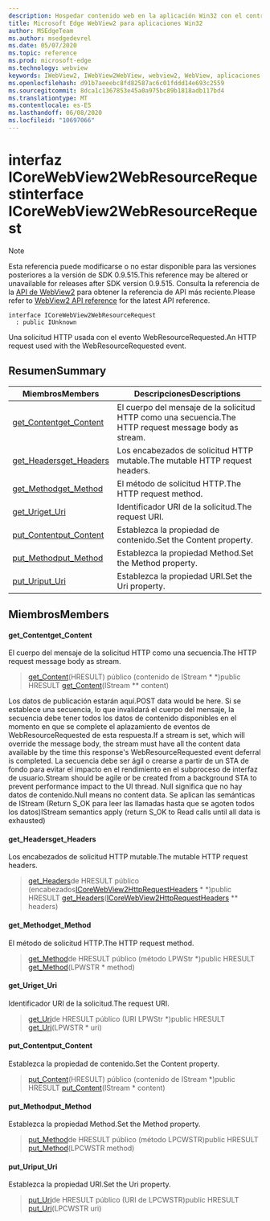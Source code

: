 ```yaml
---
description: Hospedar contenido web en la aplicación Win32 con el control Microsoft Edge WebView2
title: Microsoft Edge WebView2 para aplicaciones Win32
author: MSEdgeTeam
ms.author: msedgedevrel
ms.date: 05/07/2020
ms.topic: reference
ms.prod: microsoft-edge
ms.technology: webview
keywords: IWebView2, IWebView2WebView, webview2, WebView, aplicaciones Win32, Win32, Edge, ICoreWebView2, ICoreWebView2Controller, control de explorador, HTML Edge
ms.openlocfilehash: d91b7aeeebc8fd82587ac6c01fddd14e693c2559
ms.sourcegitcommit: 8dca1c1367853e45a0a975bc89b1818adb117bd4
ms.translationtype: MT
ms.contentlocale: es-ES
ms.lasthandoff: 06/08/2020
ms.locfileid: "10697066"
---
```

# <span data-ttu-id="db33a-104">interfaz ICoreWebView2WebResourceRequest</span><span class="sxs-lookup"><span data-stu-id="db33a-104">interface ICoreWebView2WebResourceRequest</span></span> 

> [!NOTE]
> <span data-ttu-id="db33a-105">Esta referencia puede modificarse o no estar disponible para las versiones posteriores a la versión de SDK 0.9.515.</span><span class="sxs-lookup"><span data-stu-id="db33a-105">This reference may be altered or unavailable for releases after SDK version 0.9.515.</span></span> <span data-ttu-id="db33a-106">Consulta la referencia de la [API de WebView2](../../../webview2-api-reference.md) para obtener la referencia de API más reciente.</span><span class="sxs-lookup"><span data-stu-id="db33a-106">Please refer to [WebView2 API reference](../../../webview2-api-reference.md) for the latest API reference.</span></span>

```
interface ICoreWebView2WebResourceRequest
  : public IUnknown
```

<span data-ttu-id="db33a-107">Una solicitud HTTP usada con el evento WebResourceRequested.</span><span class="sxs-lookup"><span data-stu-id="db33a-107">An HTTP request used with the WebResourceRequested event.</span></span>

## <span data-ttu-id="db33a-108">Resumen</span><span class="sxs-lookup"><span data-stu-id="db33a-108">Summary</span></span>

 <span data-ttu-id="db33a-109">Miembros</span><span class="sxs-lookup"><span data-stu-id="db33a-109">Members</span></span>                        | <span data-ttu-id="db33a-110">Descripciones</span><span class="sxs-lookup"><span data-stu-id="db33a-110">Descriptions</span></span>
--------------------------------|---------------------------------------------
[<span data-ttu-id="db33a-111">get_Content</span><span class="sxs-lookup"><span data-stu-id="db33a-111">get_Content</span></span>](#get_content) | <span data-ttu-id="db33a-112">El cuerpo del mensaje de la solicitud HTTP como una secuencia.</span><span class="sxs-lookup"><span data-stu-id="db33a-112">The HTTP request message body as stream.</span></span>
[<span data-ttu-id="db33a-113">get_Headers</span><span class="sxs-lookup"><span data-stu-id="db33a-113">get_Headers</span></span>](#get_headers) | <span data-ttu-id="db33a-114">Los encabezados de solicitud HTTP mutable.</span><span class="sxs-lookup"><span data-stu-id="db33a-114">The mutable HTTP request headers.</span></span>
[<span data-ttu-id="db33a-115">get_Method</span><span class="sxs-lookup"><span data-stu-id="db33a-115">get_Method</span></span>](#get_method) | <span data-ttu-id="db33a-116">El método de solicitud HTTP.</span><span class="sxs-lookup"><span data-stu-id="db33a-116">The HTTP request method.</span></span>
[<span data-ttu-id="db33a-117">get_Uri</span><span class="sxs-lookup"><span data-stu-id="db33a-117">get_Uri</span></span>](#get_uri) | <span data-ttu-id="db33a-118">Identificador URI de la solicitud.</span><span class="sxs-lookup"><span data-stu-id="db33a-118">The request URI.</span></span>
[<span data-ttu-id="db33a-119">put_Content</span><span class="sxs-lookup"><span data-stu-id="db33a-119">put_Content</span></span>](#put_content) | <span data-ttu-id="db33a-120">Establezca la propiedad de contenido.</span><span class="sxs-lookup"><span data-stu-id="db33a-120">Set the Content property.</span></span>
[<span data-ttu-id="db33a-121">put_Method</span><span class="sxs-lookup"><span data-stu-id="db33a-121">put_Method</span></span>](#put_method) | <span data-ttu-id="db33a-122">Establezca la propiedad Method.</span><span class="sxs-lookup"><span data-stu-id="db33a-122">Set the Method property.</span></span>
[<span data-ttu-id="db33a-123">put_Uri</span><span class="sxs-lookup"><span data-stu-id="db33a-123">put_Uri</span></span>](#put_uri) | <span data-ttu-id="db33a-124">Establezca la propiedad URI.</span><span class="sxs-lookup"><span data-stu-id="db33a-124">Set the Uri property.</span></span>

## <span data-ttu-id="db33a-125">Miembros</span><span class="sxs-lookup"><span data-stu-id="db33a-125">Members</span></span>

#### <span data-ttu-id="db33a-126">get_Content</span><span class="sxs-lookup"><span data-stu-id="db33a-126">get_Content</span></span> 

<span data-ttu-id="db33a-127">El cuerpo del mensaje de la solicitud HTTP como una secuencia.</span><span class="sxs-lookup"><span data-stu-id="db33a-127">The HTTP request message body as stream.</span></span>

> <span data-ttu-id="db33a-128">[get_Content](#get_content)(HRESULT) público (contenido de IStream \* \*)</span><span class="sxs-lookup"><span data-stu-id="db33a-128">public HRESULT [get_Content](#get_content)(IStream \*\* content)</span></span>

<span data-ttu-id="db33a-129">Los datos de publicación estarán aquí.</span><span class="sxs-lookup"><span data-stu-id="db33a-129">POST data would be here.</span></span> <span data-ttu-id="db33a-130">Si se establece una secuencia, lo que invalidará el cuerpo del mensaje, la secuencia debe tener todos los datos de contenido disponibles en el momento en que se complete el aplazamiento de eventos de WebResourceRequested de esta respuesta.</span><span class="sxs-lookup"><span data-stu-id="db33a-130">If a stream is set, which will override the message body, the stream must have all the content data available by the time this response's WebResourceRequested event deferral is completed.</span></span> <span data-ttu-id="db33a-131">La secuencia debe ser ágil o crearse a partir de un STA de fondo para evitar el impacto en el rendimiento en el subproceso de interfaz de usuario.</span><span class="sxs-lookup"><span data-stu-id="db33a-131">Stream should be agile or be created from a background STA to prevent performance impact to the UI thread.</span></span> <span data-ttu-id="db33a-132">Null significa que no hay datos de contenido.</span><span class="sxs-lookup"><span data-stu-id="db33a-132">Null means no content data.</span></span> <span data-ttu-id="db33a-133">Se aplican las semánticas de IStream (Return S_OK para leer las llamadas hasta que se agoten todos los datos)</span><span class="sxs-lookup"><span data-stu-id="db33a-133">IStream semantics apply (return S_OK to Read calls until all data is exhausted)</span></span>

#### <span data-ttu-id="db33a-134">get_Headers</span><span class="sxs-lookup"><span data-stu-id="db33a-134">get_Headers</span></span> 

<span data-ttu-id="db33a-135">Los encabezados de solicitud HTTP mutable.</span><span class="sxs-lookup"><span data-stu-id="db33a-135">The mutable HTTP request headers.</span></span>

> <span data-ttu-id="db33a-136">[get_Headers](#get_headers)de HRESULT público (encabezados[ICoreWebView2HttpRequestHeaders](icorewebview2httprequestheaders.md) \* \*)</span><span class="sxs-lookup"><span data-stu-id="db33a-136">public HRESULT [get_Headers](#get_headers)([ICoreWebView2HttpRequestHeaders](icorewebview2httprequestheaders.md) \*\* headers)</span></span>

#### <span data-ttu-id="db33a-137">get_Method</span><span class="sxs-lookup"><span data-stu-id="db33a-137">get_Method</span></span> 

<span data-ttu-id="db33a-138">El método de solicitud HTTP.</span><span class="sxs-lookup"><span data-stu-id="db33a-138">The HTTP request method.</span></span>

> <span data-ttu-id="db33a-139">[get_Method](#get_method)de HRESULT público (método LPWStr \*)</span><span class="sxs-lookup"><span data-stu-id="db33a-139">public HRESULT [get_Method](#get_method)(LPWSTR \* method)</span></span>

#### <span data-ttu-id="db33a-140">get_Uri</span><span class="sxs-lookup"><span data-stu-id="db33a-140">get_Uri</span></span> 

<span data-ttu-id="db33a-141">Identificador URI de la solicitud.</span><span class="sxs-lookup"><span data-stu-id="db33a-141">The request URI.</span></span>

> <span data-ttu-id="db33a-142">[get_Uri](#get_uri)de HRESULT público (URI LPWStr \*)</span><span class="sxs-lookup"><span data-stu-id="db33a-142">public HRESULT [get_Uri](#get_uri)(LPWSTR \* uri)</span></span>

#### <span data-ttu-id="db33a-143">put_Content</span><span class="sxs-lookup"><span data-stu-id="db33a-143">put_Content</span></span> 

<span data-ttu-id="db33a-144">Establezca la propiedad de contenido.</span><span class="sxs-lookup"><span data-stu-id="db33a-144">Set the Content property.</span></span>

> <span data-ttu-id="db33a-145">[put_Content](#put_content)(HRESULT) público (contenido de IStream \*)</span><span class="sxs-lookup"><span data-stu-id="db33a-145">public HRESULT [put_Content](#put_content)(IStream \* content)</span></span>

#### <span data-ttu-id="db33a-146">put_Method</span><span class="sxs-lookup"><span data-stu-id="db33a-146">put_Method</span></span> 

<span data-ttu-id="db33a-147">Establezca la propiedad Method.</span><span class="sxs-lookup"><span data-stu-id="db33a-147">Set the Method property.</span></span>

> <span data-ttu-id="db33a-148">[put_Method](#put_method)de HRESULT público (método LPCWSTR)</span><span class="sxs-lookup"><span data-stu-id="db33a-148">public HRESULT [put_Method](#put_method)(LPCWSTR method)</span></span>

#### <span data-ttu-id="db33a-149">put_Uri</span><span class="sxs-lookup"><span data-stu-id="db33a-149">put_Uri</span></span> 

<span data-ttu-id="db33a-150">Establezca la propiedad URI.</span><span class="sxs-lookup"><span data-stu-id="db33a-150">Set the Uri property.</span></span>

> <span data-ttu-id="db33a-151">[put_Uri](#put_uri)de HRESULT público (URI de LPCWSTR)</span><span class="sxs-lookup"><span data-stu-id="db33a-151">public HRESULT [put_Uri](#put_uri)(LPCWSTR uri)</span></span>

